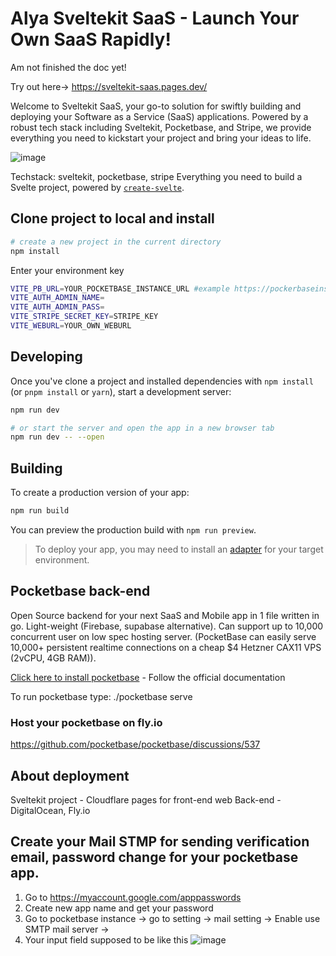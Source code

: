 # Alya Sveltekit SaaS - Launch Your Own SaaS Rapidly!

Am not finished the doc yet!

Try out here-> https://sveltekit-saas.pages.dev/

Welcome to Sveltekit SaaS, your go-to solution for swiftly building and deploying your Software as a Service (SaaS) applications. Powered by a robust tech stack including Sveltekit, Pocketbase, and Stripe, we provide everything you need to kickstart your project and bring your ideas to life.

![image](https://github.com/idea2547/Alya_Sveltekit_SaaS/assets/53974956/9914ac07-89e0-4c98-8e64-456aab557933)


Techstack:
sveltekit, pocketbase, stripe
Everything you need to build a Svelte project, powered by [`create-svelte`](https://github.com/sveltejs/kit/tree/main/packages/create-svelte).

## Clone project to local and install

```bash
# create a new project in the current directory
npm install
```

Enter your environment key
```bash
VITE_PB_URL=YOUR_POCKETBASE_INSTANCE_URL #example https://pockerbaseinstance.fly.dev NOT https://pockerbaseinstance.fly.dev/_/ which is pocketbase ui page
VITE_AUTH_ADMIN_NAME=
VITE_AUTH_ADMIN_PASS=
VITE_STRIPE_SECRET_KEY=STRIPE_KEY
VITE_WEBURL=YOUR_OWN_WEBURL
```


## Developing

Once you've clone a project and installed dependencies with `npm install` (or `pnpm install` or `yarn`), start a development server:

```bash
npm run dev

# or start the server and open the app in a new browser tab
npm run dev -- --open
```

## Building

To create a production version of your app:

```bash
npm run build
```

You can preview the production build with `npm run preview`.

> To deploy your app, you may need to install an [adapter](https://kit.svelte.dev/docs/adapters) for your target environment.


## Pocketbase back-end
Open Source backend for your next SaaS and Mobile app in 1 file written in go. Light-weight (Firebase, supabase alternative). Can support up to 10,000 concurrent user on low spec hosting server.
(PocketBase can easily serve 10,000+ persistent realtime connections on a cheap $4 Hetzner CAX11 VPS (2vCPU, 4GB RAM)).

[Click here to install pocketbase](https://pocketbase.io/docs/) - Follow the official documentation

To run pocketbase type:
./pocketbase serve

### Host your pocketbase on fly.io
https://github.com/pocketbase/pocketbase/discussions/537


## About deployment

Sveltekit project - Cloudflare pages for front-end web
Back-end - DigitalOcean, Fly.io


## Create your Mail STMP for sending verification email, password change for your pocketbase app.
1. Go to https://myaccount.google.com/apppasswords
2. Create new app name and get your password
3. Go to pocketbase instance -> go to setting -> mail setting -> Enable use SMTP mail server ->
4. Your input field supposed to be like this ![image](https://github.com/idea2547/Sveltekit_SaaS/assets/53974956/c188bf6a-951e-40a6-9093-f5556b1a8559) 
